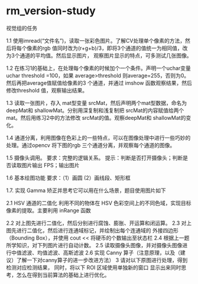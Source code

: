 # rm_version-study
视觉组的任务

1.1 使用imread(“文件名”)，读取一张彩色图片。了解CV处理单个像素的方法，然后将每个像素的rgb
值同时改为(r+g+b)/3，即将3个通道的值统一为相同值，改为3个通道的平均值。然后显示图片，
观察图片显示的特点，可多测试几张图像。

1.2 在练习1的基础上，在处理每个像素的时候加个一个条件。声明一个uchar变量uchar threshold
=100，如果 average>threshold 则average=255，否则为0。然后再把average值赋值给像素的3
个通道，并通过 imshow 函数观察结果，然后修改threshold 值，观察输出结果。

1.3 读取一张图片，存入 mat型变量 srcMat，然后声明两个mat型数据，命名为deepMat和
shallowMat。分别用深复制和浅复制把 srcMat的内容赋值给两个mat。然后用练习2中的方法修改
srcMat的值。观察deepMat和 shallowMat的变化。

1.4 通道分离，利用图像在色彩上的一些特点，可以在图像处理中进行一些巧妙的处理。通过opencv
将下图的rgb 三个通道分离，并观察每个通道的图像。

1.5 摄像头调用。
要求：完整的逻辑关系。
提示：判断是否打开摄像头；判断是否读取图片输出 FPS；输出图片

1.6 基本绘图功能
要求：（1）画圆 (2）画线段、矩形框

1.7. 实现 Gamma 矫正并思考它可以用在什么场景，题目使用图片如下

2.1 HSV 通道的二值化
利用不同的物体在 HSV 色彩空间上的不同色域，实现目标像素的提取。主要利用 inRange 函数

2.2 对上图先进行二值化，然后分别进行腐蚀、膨胀、开运算和闭运算。
2.3 对上图先进行二值化，然后进行连通域标记，并绘制出每个连通域的 外接四边形（Bounding
Box），并使用 cout << 将硬币的个数输出至状态栏
2.4 根据上一题所学知识，对下列图片进行自动计数。
2.5 读取摄像头图像，并对摄像头图像进行中值滤波、均值滤波、高斯滤波
2.6 实现 Canny 算子（注意原理，以及（建议）了解一下对canny算子的进一步改进方法）
3 请对以下原图进行处理，得到检测对应检测结果， 同时，将以下 ROI 区域使用单独新的窗口
显示出来同时思考，怎么在得到当前算法的基础上进行优化。
